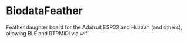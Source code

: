 # BiodataFeather
Feather daughter board for the Adafruit ESP32 and Huzzah (and others), allowing BLE and RTPMIDI via wifi
